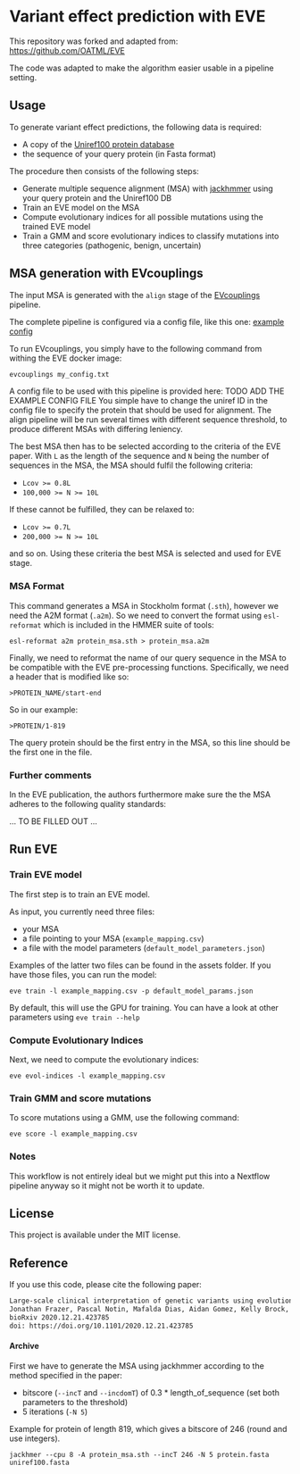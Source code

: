 # Variant effect prediction with EVE

This repository was forked and adapted from: https://github.com/OATML/EVE

The code was adapted to make the algorithm easier usable in a pipeline setting.

## Usage

To generate variant effect predictions, the following data is required:

* A copy of the [Uniref100 protein database](https://www.uniprot.org/uniref/?query=&fil=identity:1.0) 
* the sequence of your query protein (in Fasta format)

The procedure then consists of the following steps:

* Generate multiple sequence alignment (MSA) with [jackhmmer](http://hmmer.org/) using your query protein and the Uniref100 DB
* Train an EVE model on the MSA
* Compute evolutionary indices for all possible mutations using the trained EVE model
* Train a GMM and score evolutionary indices to classify mutations into three categories (pathogenic, benign, uncertain)

## MSA generation with EVcouplings

The input MSA is generated with the `align` stage of the [EVcouplings](https://github.com/debbiemarkslab/EVcouplings) pipeline.

The complete pipeline is configured via a config file, like this one: [example config](https://github.com/debbiemarkslab/EVcouplings/blob/develop/config/sample_config_monomer.txt)

To run EVcouplings, you simply have to the following command from withing the EVE docker image:

```bash
evcouplings my_config.txt
```

A config file to be used with this pipeline is provided here: TODO ADD THE EXAMPLE CONFIG FILE
You simple have to change the uniref ID in the config file to specify the protein that should be used for alignment. The align pipeline will be run several times with different sequence threshold, to produce different MSAs with differing leniency.

The best MSA then has to be selected according to the criteria of the EVE paper. With `L` as the length of the sequence and `N` being the number of sequences in the MSA, the MSA should fulfil the following criteria:

* `Lcov >= 0.8L`
* `100,000 >= N >= 10L`

If these cannot be fulfilled, they can be relaxed to:

* `Lcov >= 0.7L`
* `200,000 >= N >= 10L`

and so on. Using these criteria the best MSA is selected and used for EVE stage.
### MSA Format

This command generates a MSA in Stockholm format (`.sth`), however we need the A2M format (`.a2m`). So we need to convert the format using `esl-reformat` which is included in the HMMER suite of tools:

`esl-reformat a2m protein_msa.sth > protein_msa.a2m`

Finally, we need to reformat the name of our query sequence in the MSA to be compatible with the EVE pre-processing functions. Specifically, we need a header that is modified like so:

`>PROTEIN_NAME/start-end`

So in our example:

`>PROTEIN/1-819`

The query protein should be the first entry in the MSA, so this line should be the first one in the file.

### Further comments

In the EVE publication, the authors furthermore make sure the the MSA adheres to the following quality standards:

... TO BE FILLED OUT ...

## Run EVE

### Train EVE model

The first step is to train an EVE model.

As input, you currently need three files:

* your MSA
* a file pointing to your MSA (`example_mapping.csv`)
* a file with the model parameters (`default_model_parameters.json`)

Examples of the latter two files can be found in the assets folder. If you have those files, you can run the model:

`eve train -l example_mapping.csv -p default_model_params.json`

By default, this will use the GPU for training. You can have a look at other parameters using `eve train --help`

### Compute Evolutionary Indices

Next, we need to compute the evolutionary indices:

`eve evol-indices -l example_mapping.csv`

### Train GMM and score mutations

To score mutations using a GMM, use the following command:

`eve score -l example_mapping.csv`

### Notes

This workflow is not entirely ideal but we might put this into a Nextflow pipeline anyway so it might not be worth it to update.

## License

This project is available under the MIT license.

## Reference

If you use this code, please cite the following paper:

```bash
Large-scale clinical interpretation of genetic variants using evolutionary data and deep learning
Jonathan Frazer, Pascal Notin, Mafalda Dias, Aidan Gomez, Kelly Brock, Yarin Gal, Debora S. Marks
bioRxiv 2020.12.21.423785
doi: https://doi.org/10.1101/2020.12.21.423785
```

#### Archive

First we have to generate the MSA using jackhmmer according to the method specified in the paper:

* bitscore (`--incT` and `--incdomT`) of 0.3 * length_of_sequence (set both parameters to the threshold)
* 5 iterations (`-N 5`)

Example for protein of length 819, which gives a bitscore of 246 (round and use integers).

`jackhmer --cpu 8 -A protein_msa.sth --incT 246 -N 5 protein.fasta uniref100.fasta`